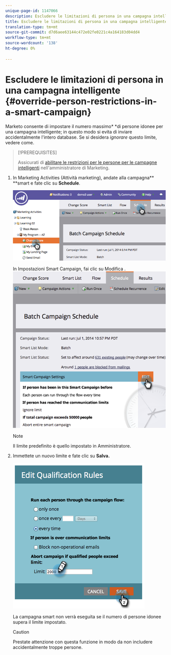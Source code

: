 ```yaml
---
unique-page-id: 1147066
description: Escludere le limitazioni di persona in una campagna intelligente - Documenti Marketo - Documentazione del prodotto
title: Escludere le limitazioni di persona in una campagna intelligente
translation-type: tm+mt
source-git-commit: d7d6aee63144c472e02fe0221c4a164183d04dd4
workflow-type: tm+mt
source-wordcount: '138'
ht-degree: 0%

---
```



# Escludere le limitazioni di persona in una campagna intelligente {#override-person-restrictions-in-a-smart-campaign}

Marketo consente di impostare il numero massimo* *di persone idonee per una campagna intelligente; in questo modo si evita di inviare accidentalmente l&#39;intero database. Se si desidera *ignorare* questo limite, vedere come.

>[!PREREQUISITES]
>
>Assicurati di [abilitare le restrizioni per le persone per le campagne intelligenti](../../../../product-docs/administration/email-setup/enable-person-restrictions-for-smart-campaigns.md) nell&#39;amministratore di Marketing.

1. In Marketing Activities (Attività marketing), andate alla campagna** **smart e fate clic su **Schedule**.

   ![](assets/one.png)

   In Impostazioni Smart Campaign, fai clic su Modifica .
   ![](assets/two.png)

   >[!NOTE]
   >
   >Il limite predefinito è quello impostato in Amministratore.

1. Immettete un nuovo limite e fate clic su **Salva.**

   ![](assets/three.png)

   La campagna smart non verrà eseguita se il numero di persone idonee supera il limite impostato.

   >[!CAUTION]
   >
   >Prestate attenzione con questa funzione in modo da non includere accidentalmente troppe persone.

